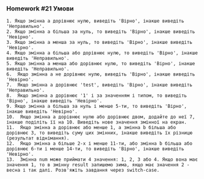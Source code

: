 ### Homework #21 Умови
    1. Якщо змінна a дорівнює нулю, виведіть 'Вірно', інакше виведіть 'Неправильно'.
    2. Якщо змінна a більша за нуль, то виведіть 'Вірно', інакше виведіть 'Невірно'.
    3. Якщо змінна a менша за нуль, то виведіть 'Вірно', інакше виведіть 'Невірно'.
    4. Якщо змінна a більша або дорівнює нулю, то виведіть 'Вірно', інакше виведіть 'Неправильно'.
    5. Якщо змінна a менша або дорівнює нулю, то виведіть 'Вірно', інакше виведіть 'Неправильно'.
    6.  Якщо змінна a не дорівнює нулю, виведіть 'Вірно', інакше виведіть 'Невірно'.
    7.  Якщо змінна a дорівнює 'test', виведіть 'Вірно', інакше виведіть 'Неправильно'.
    8.  Якщо змінна a дорівнює '1' і за значенням і типом, то виведіть 'Вірно', інакше виведіть 'Невірно'.
    9. Якщо змінна a більша за нуль і менше 5-ти, то виведіть 'Вірно', інакше виведіть 'Невірно'.
    10.  Якщо змінна a дорівнює нулю або дорівнює двом, додайте до неї 7, інакше поділіть її на 10. Виведіть нове значення змінної на екран.
    11.  Якщо змінна a дорівнює або менше 1, а змінна b більша або дорівнює 3, то виведіть суму цих змінних, інакше виведіть їх різницю (результат віднімання).
    12.  Якщо змінна a більше 2-х і менше 11-ти, або змінна b більша або дорівнює 6-ти і менше 14-ти, то виведіть 'Вірно', інакше виведіть 'Невірно'.
    13.  Змінна num може приймати 4 значення: 1, 2, 3 або 4. Якщо вона має значення 1, то в змінну result запишемо зима, якщо має значення 2 - весна і так далі. Розв'яжіть завдання через switch-case.